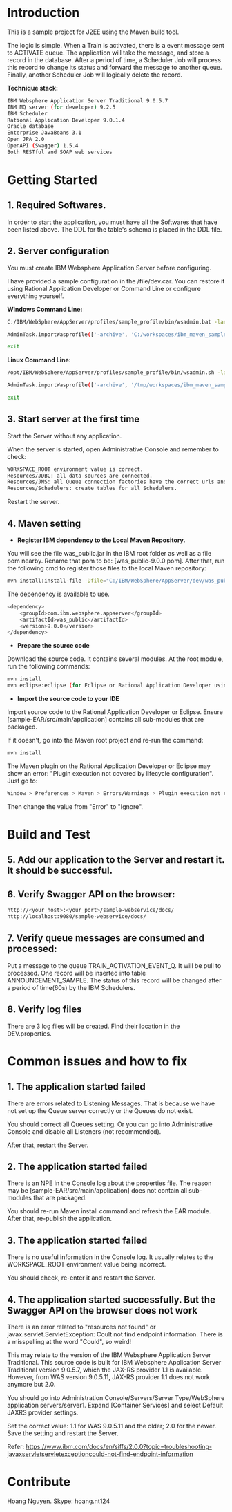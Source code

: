 # Introduction 
This is a sample project for J2EE using the Maven build tool.

The logic is simple. When a Train is activated, there is a event message sent to ACTIVATE queue. The application will take the message, and store a record in the database. After a period of time, a Scheduler Job will process this record to change its status and forward the message to another queue. Finally, another Scheduler Job will logically delete the record.

**Technique stack:**

```sh
IBM Websphere Application Server Traditional 9.0.5.7
IBM MQ server (for developer) 9.2.5
IBM Scheduler
Rational Application Developer 9.0.1.4
Oracle database
Enterprise JavaBeans 3.1
Open JPA 2.0
OpenAPI (Swagger) 1.5.4
Both RESTful and SOAP web services
```

# Getting Started
## 1. Required Softwares.

In order to start the application, you must have all the Softwares that have been listed above.
The DDL for the table's schema is placed in the DDL file.

## 2. Server configuration

You must create IBM Websphere Application Server before configuring.

I have provided a sample configuration in the /file/dev.car. You can restore it using Rational Application Developer or Command Line or configure everything yourself.

**Windows Command Line:**

```sh
C:/IBM/WebSphere/AppServer/profiles/sample_profile/bin/wsadmin.bat -lang jython -username wsadmin -password your_password sample_profile -conntype NONE

AdminTask.importWasprofile(['-archive', 'C:/workspaces/ibm_maven_sample/dev.car']),AdminConfig.save()

exit
```

**Linux Command Line:**

```sh
/opt/IBM/WebSphere/AppServer/profiles/sample_profile/bin/wsadmin.sh -lang jython -username wsadmin -password your_password sample_profile -conntype NONE

AdminTask.importWasprofile(['-archive', '/tmp/workspaces/ibm_maven_sample/dev.car']),AdminConfig.save()

exit
```

## 3. Start server at the first time

Start the Server without any application.

When the server is started, open Administrative Console and remember to check:

```sh
WORKSPACE_ROOT environment value is correct.
Resources/JDBC: all data sources are connected.
Resources/JMS: all Queue connection factories have the correct urls and authentication.
Resources/Schedulers: create tables for all Schedulers.
```

Restart the server.

## 4. Maven setting

- **Register IBM dependency to the Local Maven Repository.**

You will see the file was_public.jar in the IBM root folder as well as a file pom nearby. Rename that pom to be: [was_public-9.0.0.pom].
After that, run the following cmd to register those files to the local Maven repository:

```sh
mvn install:install-file -Dfile="C:/IBM/WebSphere/AppServer/dev/was_public.jar" -DpomFile="C:/IBM/WebSphere/AppServer/dev/was_public-9.0.0.pom"
```

The dependency is available to use.

```sh
<dependency>
    <groupId>com.ibm.websphere.appserver</groupId>
    <artifactId>was_public</artifactId>
    <version>9.0.0</version>
</dependency>
```

- **Prepare the source code**

Download the source code. It contains several modules. At the root module, run the following commands:

```sh
mvn install
mvn eclipse:eclipse (for Eclipse or Rational Application Developer using)
```

- **Import the source code to your IDE**

Import source code to the Rational Application Developer or Eclipse. Ensure [sample-EAR/src/main/application] contains all sub-modules that are packaged.

If it doesn't, go into the Maven root project and re-run the command:

```sh
mvn install
```

The Maven plugin on the Rational Application Developer or Eclipse may show an error: "Plugin execution not covered by lifecycle configuration". Just go to:

```sh
Window > Preferences > Maven > Errors/Warnings > Plugin execution not covered by lifecycle configuration.

```
Then change the value from "Error" to "Ignore".


# Build and Test
## 5. Add our application to the Server and restart it. It should be successful.

## 6. Verify Swagger API on the browser:

```sh
http://<your_host>:<your_port>/sample-webservice/docs/
http://localhost:9080/sample-webservice/docs/
```

## 7. Verify queue messages are consumed and processed:
Put a message to the queue TRAIN_ACTIVATION_EVENT_Q.
It will be pull to processed. One record will be inserted into table ANNOUNCEMENT_SAMPLE.
The status of this record will be changed after a period of time(60s) by the IBM Schedulers.

## 8. Verify log files
There are 3 log files will be created. Find their location in the DEV.properties.

# Common issues and how to fix
## 1. The application started failed
There are errors related to Listening Messages. That is because we have not set up the Queue server correctly or the Queues do not exist.

You should correct all Queues setting. Or you can go into Administrative Console and disable all Listeners (not recommended).

After that, restart the Server.

## 2. The application started failed
There is an NPE in the Console log about the properties file. The reason may be [sample-EAR/src/main/application] does not contain all sub-modules that are packaged.

You should re-run Maven install command and refresh the EAR module. After that, re-publish the application.

## 3. The application started failed
There is no useful information in the Console log. It usually relates to the WORKSPACE_ROOT environment value being incorrect. 

You should check, re-enter it and restart the Server.

## 4. The application started successfully. But the Swagger API on the browser does not work
There is an error related to "resources not found" or javax.servlet.ServletException: Coult not find endpoint information. There is a misspelling at the word "Could", so weird!

This may relate to the version of the IBM Websphere Application Server Traditional. This source code is built for IBM Websphere Application Server Traditional version 9.0.5.7, which the JAX-RS provider 1.1 is available. However, from WAS version 9.0.5.11, JAX-RS provider 1.1 does not work anymore but 2.0.

You should go into Administration Console/Servers/Server Type/WebSphere application servers/server1. Expand [Container Services] and select Default JAXRS provider settings.

Set the correct value: 1.1 for WAS 9.0.5.11 and the older; 2.0 for the newer. Save the setting and restart the Server.

Refer: https://www.ibm.com/docs/en/siffs/2.0.0?topic=troubleshooting-javaxservletservletexceptioncould-not-find-endpoint-information

# Contribute
Hoang Nguyen. Skype: hoang.nt124
